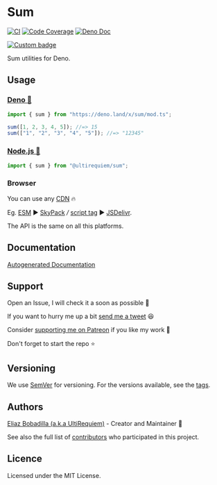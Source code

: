 # Sum

[![CI](https://github.com/UltiRequiem/sum/actions/workflows/ci.yaml/badge.svg)](https://github.com/UltiRequiem/sum/actions/workflows/ci.yaml)
[![Code Coverage](https://codecov.io/gh/ultirequiem/sum/branch/main/graph/badge.svg)](https://codecov.io/gh/ultirequiem/sum)
[![Deno Doc](https://doc.deno.land/badge.svg)](https://doc.deno.land/https/deno.land/x/sum/mod.ts)

[![Custom badge](https://img.shields.io/endpoint?url=https%3A%2F%2Fdeno-visualizer.danopia.net%2Fshields%2Flatest-version%2Fx%2Fsum%2Fmod.ts)](https://doc.deno.land/https/deno.land/x/sum/mod.ts)

Sum utilities for Deno.

## Usage

### [Deno 🦕](https://deno.land/x/sum)

```typescript
import { sum } from "https://deno.land/x/sum/mod.ts";

sum([1, 2, 3, 4, 5]); //=> 15
sum(["1", "2", "3", "4", "5"]); //=> "12345"
```

### [Node.js 🐢](https://npmjs.com/package/@ultirequiem/sum)

```typescript
import { sum } from "@ultirequiem/sum";
```

### Browser

You can use any [CDN](https://en.wikipedia.org/wiki/Content_delivery_network) 🔥

Eg. [ESM](https://developer.mozilla.org/en-US/docs/Web/JavaScript/Guide/Modules)
▶ [SkyPack](https://cdn.skypack.dev/@ultirequiem/sum) _/_
[script tag](https://developer.mozilla.org/en-US/docs/Web/HTML/Element/script) ▶
[JSDelivr](https://cdn.jsdelivr.net/npm/@ultirequiem/sum).

The API is the same on all this platforms.

## Documentation

[Autogenerated Documentation](https://doc.deno.land/https://deno.land/x/sum/mod.ts)

## Support

Open an Issue, I will check it a soon as possible 👀

If you want to hurry me up a bit
[send me a tweet](https://twitter.com/intent/tweet?text=%40UltiRequiem%20) 😆

Consider [supporting me on Patreon](https://patreon.com/UltiRequiem) if you like
my work 🚀

Don't forget to start the repo ⭐

## Versioning

We use [SemVer](http://semver.org) for versioning. For the versions available,
see the [tags](https://github.com/UltiRequiem/sum/tags).

## Authors

[Eliaz Bobadilla (a.k.a UltiRequiem)](https://ultirequiem.com) - Creator and
Maintainer 💪

See also the full list of
[contributors](https://github.com/UltiRequiem/sum/contributors) who participated
in this project.

## Licence

Licensed under the MIT License.
